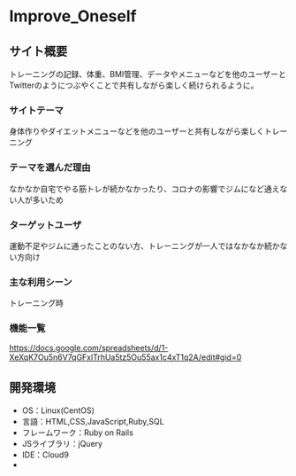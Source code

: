 # Improve_Oneself

## サイト概要
トレーニングの記録、体重、BMI管理、データやメニューなどを他のユーザーとTwitterのようにつぶやくことで共有しながら楽しく続けられるように。

### サイトテーマ
身体作りやダイエットメニューなどを他のユーザーと共有しながら楽しくトレーニング

### テーマを選んだ理由
なかなか自宅でやる筋トレが続かなかったり、コロナの影響でジムになど通えない人が多いため

### ターゲットユーザ
運動不足やジムに通ったことのない方、トレーニングが一人ではなかなか続かない方向け

### 主な利用シーン
トレーニング時

### 機能一覧
https://docs.google.com/spreadsheets/d/1-XeXqK7Ou5n6V7qGFxlTrhUa5tz5Ou55ax1c4xT1q2A/edit#gid=0

## 開発環境
- OS：Linux(CentOS)
- 言語：HTML,CSS,JavaScript,Ruby,SQL
- フレームワーク：Ruby on Rails
- JSライブラリ：jQuery
- IDE：Cloud9
- 